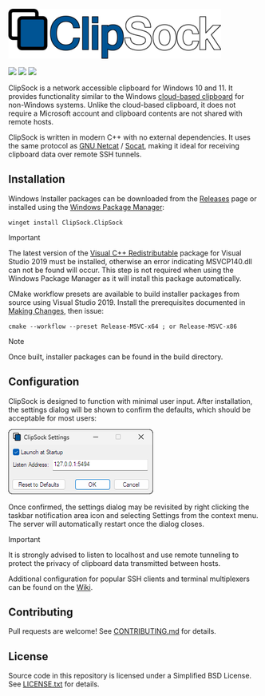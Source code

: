 ![](./.github/images/logo.png)

[![](https://github.com/sstallion/ClipSock/actions/workflows/ci.yml/badge.svg?branch=master)][1]
[![](https://img.shields.io/github/v/release/sstallion/ClipSock)][2]
[![](https://img.shields.io/github/license/sstallion/ClipSock.svg)][3]

ClipSock is a network accessible clipboard for Windows 10 and 11. It provides
functionality similar to the Windows [cloud-based clipboard][4] for non-Windows
systems. Unlike the cloud-based clipboard, it does not require a Microsoft
account and clipboard contents are not shared with remote hosts.

ClipSock is written in modern C++ with no external dependencies. It uses the
same protocol as [GNU Netcat][5] / [Socat][6], making it ideal for receiving
clipboard data over remote SSH tunnels.

## Installation

Windows Installer packages can be downloaded from the [Releases][2] page or
installed using the [Windows Package Manager][7]:
```
winget install ClipSock.ClipSock
```

> [!IMPORTANT]
> The latest version of the [Visual C++ Redistributable][8] package for Visual
> Studio 2019 must be installed, otherwise an error indicating MSVCP140.dll can
> not be found will occur. This step is not required when using the Windows
> Package Manager as it will install this package automatically.

CMake workflow presets are available to build installer packages from source
using Visual Studio 2019. Install the prerequisites documented in
[Making Changes][9], then issue:
```
cmake --workflow --preset Release-MSVC-x64 ; or Release-MSVC-x86
```

> [!NOTE]
> Once built, installer packages can be found in the build directory.

## Configuration

ClipSock is designed to function with minimal user input. After installation,
the settings dialog will be shown to confirm the defaults, which should be
acceptable for most users:

![](./.github/images/settings.png)

Once confirmed, the settings dialog may be revisited by right clicking the
taskbar notification area icon and selecting Settings from the context menu. The
server will automatically restart once the dialog closes.

> [!IMPORTANT]
> It is strongly advised to listen to localhost and use remote tunneling to
> protect the privacy of clipboard data transmitted between hosts.

Additional configuration for popular SSH clients and terminal multiplexers can
be found on the [Wiki][10].

## Contributing

Pull requests are welcome! See [CONTRIBUTING.md][11] for details.

## License

Source code in this repository is licensed under a Simplified BSD License. See
[LICENSE.txt][3] for details.

[1]: https://github.com/sstallion/ClipSock/actions/workflows/ci.yml
[2]: https://github.com/sstallion/ClipSock/releases/latest
[3]: https://github.com/sstallion/ClipSock/blob/master/LICENSE.txt
[4]: https://support.microsoft.com/en-us/windows/clipboard-in-windows-c436501e-985d-1c8d-97ea-fe46ddf338c6
[5]: https://netcat.sourceforge.net/
[6]: http://www.dest-unreach.org/socat/
[7]: https://learn.microsoft.com/en-us/windows/package-manager/
[8]: https://learn.microsoft.com/en-us/cpp/windows/latest-supported-vc-redist?view=msvc-170#visual-studio-2015-2017-2019-and-2022
[9]: https://github.com/sstallion/ClipSock/blob/master/CONTRIBUTING.md#making-changes
[10]: https://github.com/sstallion/ClipSock/wiki/Configuration
[11]: https://github.com/sstallion/ClipSock/blob/master/CONTRIBUTING.md
